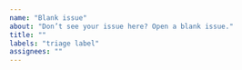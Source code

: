 ```yaml
---
name: "Blank issue"
about: "Don’t see your issue here? Open a blank issue."
title: ""
labels: "triage label"
assignees: ""
---
```



